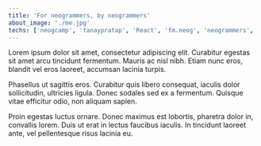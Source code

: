 ```yaml
---
title: 'For neogrammers, by neogrammers'
about_image: './me.jpg'
techs: ['neogcamp', 'tanaypratap', 'React', 'fm.neog', 'neogrammers', 'podcast']
---
```


Lorem ipsum dolor sit amet, consectetur adipiscing elit. Curabitur egestas sit amet arcu tincidunt fermentum. Mauris ac nisl nibh. Etiam nunc eros, blandit vel eros laoreet, accumsan lacinia turpis.

Phasellus ut sagittis eros. Curabitur quis libero consequat, iaculis dolor sollicitudin, ultricies ligula. Donec sodales sed ex a fermentum. Quisque vitae efficitur odio, non aliquam sapien.

Proin egestas luctus ornare. Donec maximus est lobortis, pharetra dolor in, convallis lorem. Duis ut erat in lectus faucibus iaculis. In tincidunt laoreet ante, vel pellentesque risus lacinia eu.
